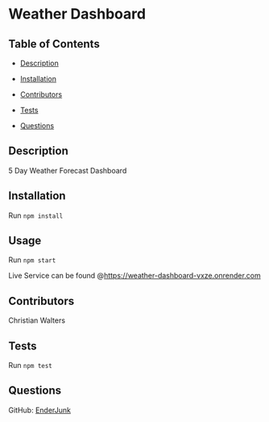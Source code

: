 # Weather Dashboard

## Table of Contents
* [Description](#description)
* [Installation](#installation)
* [Contributors](#contributors)
* [Tests](#tests)

* [Questions](#questions)

## Description
5 Day Weather Forecast Dashboard
## Installation
Run `npm install`
## Usage
Run `npm start`

Live Service can be found @https://weather-dashboard-vxze.onrender.com
## Contributors
Christian Walters
## Tests
Run `npm test`

## Questions
GitHub: [EnderJunk](https://wwww.github.com/EnderJunk)
